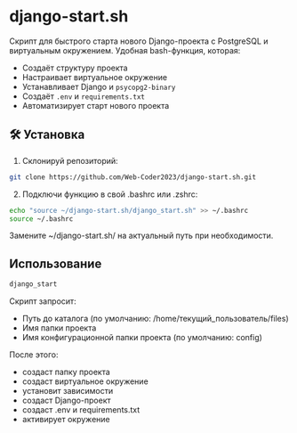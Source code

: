 # django-start.sh

Скрипт для быстрого старта нового Django-проекта с PostgreSQL и виртуальным окружением. Удобная bash-функция, которая:

- Создаёт структуру проекта
- Настраивает виртуальное окружение
- Устанавливает Django и `psycopg2-binary`
- Создаёт `.env` и `requirements.txt`
- Автоматизирует старт нового проекта

## 🛠 Установка

1. Склонируй репозиторий:

```bash
git clone https://github.com/Web-Coder2023/django-start.sh.git
```

2. Подключи функцию в свой .bashrc или .zshrc:
```bash
echo "source ~/django-start.sh/django_start.sh" >> ~/.bashrc
source ~/.bashrc
```
Замените ~/django-start.sh/ на актуальный путь при необходимости.

## Использование
```bash
django_start
```

Скрипт запросит:
- Путь до каталога (по умолчанию: /home/текущий_пользователь/files)
- Имя папки проекта
- Имя конфигурационной папки проекта (по умолчанию: config)

После этого:
- создаст папку проекта
- создаст виртуальное окружение
- установит зависимости
- создаст Django-проект
- создаст .env и requirements.txt
- активирует окружение
